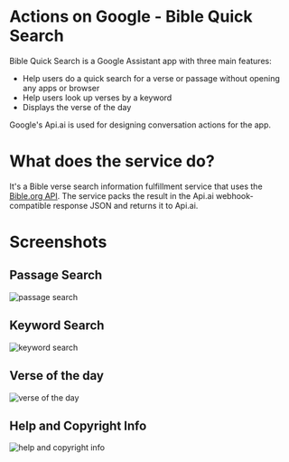 # Actions on Google - Bible Quick Search

Bible Quick Search is a Google Assistant app with three main features:
  - Help users do a quick search for a verse or passage without opening any apps or browser
  - Help users look up verses by a keyword
  - Displays the verse of the day

Google's Api.ai is used for designing conversation actions for the app.

# What does the service do?
It's a Bible verse search information fulfillment service that uses the [Bible.org API](https://bibles.org/pages/api).
The service packs the result in the Api.ai webhook-compatible response JSON and returns it to Api.ai.

# Screenshots
## Passage Search
![passage search](https://user-images.githubusercontent.com/5192167/27008257-0734b25e-4e22-11e7-9d77-1129363520be.png)

## Keyword Search
![keyword search](https://user-images.githubusercontent.com/5192167/27008256-07323880-4e22-11e7-9023-d6737d0f925e.png)

## Verse of the day
![verse of the day](https://user-images.githubusercontent.com/5192167/27008258-073ac96e-4e22-11e7-8fe6-40ef6af24549.png)

## Help and Copyright Info
![help and copyright info](https://user-images.githubusercontent.com/5192167/27008255-072ed050-4e22-11e7-9edf-dba554380b63.png)



